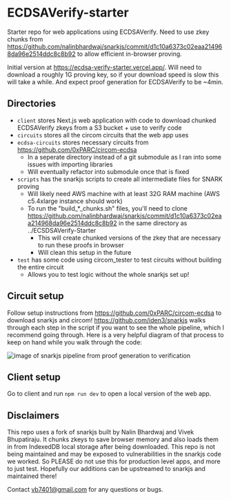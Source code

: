 # ECDSAVerify-starter

Starter repo for web applications using ECDSAVerify. Need to use zkey chunks from https://github.com/nalinbhardwaj/snarkjs/commit/d1c10a6373c02eaa214968da96e2514ddc8c8b92 to allow efficient in-browser proving.

Initial version at https://ecdsa-verify-starter.vercel.app/. Will need to download a roughly 1G proving key, so if your download speed is slow this will take a while. And expect proof generation for ECDSAVerify to be ~4min.

## Directories

- `client` stores Next.js web application with code to download chunked ECDSAVerify zkeys from a S3 bucket + use to verify code
- `circuits` stores all the circom circuits that the web app uses
- `ecdsa-circuits` stores necessary circuits from https://github.com/0xPARC/circom-ecdsa
  - In a seperate directory instead of a git submodule as I ran into some issues with importing libraries
  - Will eventually refactor into submodule once that is fixed
- `scripts` has the snarkjs scripts to create all intermediate files for SNARK proving
  - Will likely need AWS machine with at least 32G RAM machine (AWS c5.4xlarge instance should work)
  - To run the "build\_\*\_chunks.sh" files, you'll need to clone https://github.com/nalinbhardwaj/snarkjs/commit/d1c10a6373c02eaa214968da96e2514ddc8c8b92 in the same directory as ../ECSDSAVerify-Starter
    - This will create chunked versions of the zkey that are necessary to run these proofs in browser
    - Will clean this setup in the future
- `test` has some code using circom_tester to test circuits without building the entire circuit
  - Allows you to test logic without the whole snarkjs set up!

## Circuit setup

Follow setup instructions from https://github.com/0xPARC/circom-ecdsa to download snarkjs and circom! https://github.com/iden3/snarkjs walks through each step in the script if you want to see the whole pipeline, which I recommend going through. Here is a very helpful diagram of that process to keep on hand while you walk through the code:

![image of snarkjs pipeline from proof generation to verification](https://fvictorio.notion.site/image/https%3a%2f%2fs3-us-west-2.amazonaws.com%2fsecure.notion-static.com%2f5f267294-acb7-4a7b-b68d-a9ffe3fa1c71%2fdiagram.png?table=block&id=2e2fd7a5-4c9e-429e-8d6b-57caa4b06b68&spaceid=999fcf0b-d32c-46d7-922b-b4a5f30b1f90&width=2000&userid=&cache=v2)

## Client setup

Go to client and run `npm run dev` to open a local version of the web app.

## Disclaimers

This repo uses a fork of snarkjs built by Nalin Bhardwaj and Vivek Bhupatiraju. It chunks zkeys to save browser memory and also loads them in from IndexedDB local storage after being downloaded. This repo is not being maintained and may be exposed to vulnerabilities in the snarkjs code we worked. So PLEASE do not use this for production level apps, and more to just test. Hopefully our additions can be upstreamed to snarkjs and maintained there!

Contact vb7401@gmail.com for any questions or bugs.
